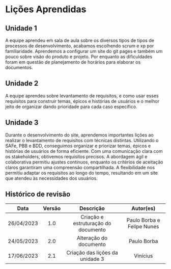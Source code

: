 # Lições Aprendidas

## Unidade 1
A equipe aprendeu em sala de aula sobre os diversos tipos de tipos de processos de desenvolvimento, acabamos escolhendo scrum e xp por familiaridade. Aprendemos a configurar um site do git pages e também um pouco sobre visão do produto e projeto. Por enquanto as dificuldades foram em questão de planejamento de horários para elaborar os documentos.

## Unidade 2
A equipe aprendeu sobre levantamento de requisitos, e como usar esses requisitos para construir temas, épicos e histórias de usuários e o melhor jeito de organizar dando prioridade para cada caso específico.

## Unidade 3
Durante o desenvolvimento do site, aprendemos importantes lições ao realizar o levantamento de requisitos com técnicas distintas. Utilizando o SAFe, PBB e BDD, conseguimos organizar e priorizar temas, épicos e histórias de usuários de forma eficiente. Com uma comunicação clara com os stakeholders, obtivemos requisitos precisos. A abordagem ágil e colaborativa permitiu ajustes contínuos, enquanto os critérios de aceitação claros garantiram uma compreensão compartilhada. A flexibilidade nos permitiu adaptar os requisitos ao longo do tempo, resultando em um site que atendeu às necessidades dos usuários.

## Histórico de revisão

|    Data    | Versão |                Descrição            | Autor(es) |
| :--------: | :----: | :---------------------------------: | :---------: |
| 26/04/2023 |  1.0   | Criação e estruturação do documento | Paulo Borba e Felipe Nunes |
| 24/05/2023 |  2.0   | Alteração do documento | Paulo Borba|
| 17/06/2023 |  2.1   | Criação das lições da unidade 3 | Vinícius|